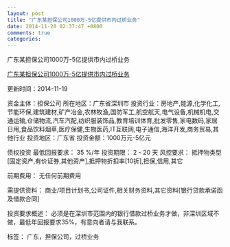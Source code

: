 ```yaml
---
layout: post
title: "广东某担保公司1000万-5亿提供市内过桥业务"
date: 2014-11-20 02:37:47 +0800
comments: true
categories: 
---
```

广东某担保公司1000万-5亿提供市内过桥业务

[广东某担保公司1000万-5亿提供市内过桥业务](http://zijin.trjcn.com/detail_202524.html)

更新时间：2014-11-19

资金主体：担保公司
所在地区：广东省深圳市
投资行业：房地产,能源,化学化工,节能环保,建筑建材,矿产冶金,农林牧渔,国防军工,航空航天,电气设备,机械机电,交通运输,仓储物流,汽车汽配,纺织服装饰品,教育培训体育,批发零售,家电数码,家居日用,食品饮料烟草,医疗保健,生物医药,IT互联网,电子通信,海洋开发,商务贸易,其他行业
投资地区：广东省
投资金额：1000万元-5亿元

债权投资
最低回报要求：
                            35 %/年
                                                                                投资期限：
                            2 - 20 天
                                                                                                                                        风控要求：
                            抵押物类型[固定资产,有价证券,其他资产],抵押物折扣率[10折],担保,信用,其它

前期费用：
无任何前期费用

需提供资料：
商业/项目计划书,公司证件,相关财务资料,其它资料[银行贷款承诺函及借款合同]

投资要求概述：
必须是在深圳市范围内的银行借款过桥业务才做，非深圳区域不做，最低年回报要求35%，有意向者请与我联系。

标签：
广东，担保公司，过桥业务


